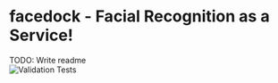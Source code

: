 # facedock - Facial Recognition as a Service!
TODO: Write readme  
![Validation Tests](https://github.com/RobertKoehlmoos/facedock/actions/workflows/actions.yml/badge.svg)